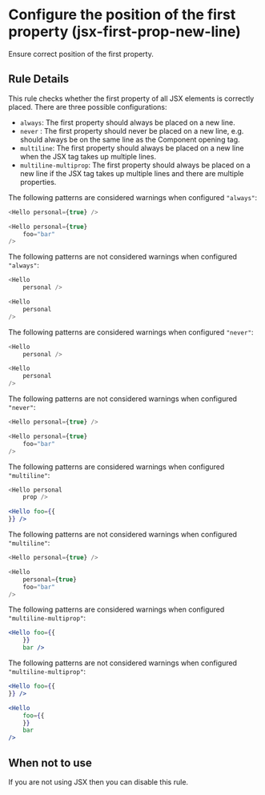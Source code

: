 # Configure the position of the first property (jsx-first-prop-new-line)

Ensure correct position of the first property.

## Rule Details

This rule checks whether the first property of all JSX elements is correctly placed. There are three possible configurations:
* `always`: The first property should always be placed on a new line.
* `never` : The first property should never be placed on a new line, e.g. should always be on the same line as the Component opening tag.
* `multiline`: The first property should always be placed on a new line when the JSX tag takes up multiple lines.
* `multiline-multiprop`: The first property should always be placed on a new line if the JSX tag takes up multiple lines and there are multiple properties.

The following patterns are considered warnings when configured `"always"`:

```js
<Hello personal={true} />

<Hello personal={true}
    foo="bar"
/>
```

The following patterns are not considered warnings when configured `"always"`:

```js
<Hello
    personal />

<Hello
    personal
/>
```

The following patterns are considered warnings when configured `"never"`:

```js
<Hello
    personal />

<Hello
    personal
/>
```

The following patterns are not considered warnings when configured `"never"`:

```js
<Hello personal={true} />

<Hello personal={true}
    foo="bar"
/>
```

The following patterns are considered warnings when configured `"multiline"`:

```js
<Hello personal
    prop />
```

```jsx
<Hello foo={{
}} />
```

The following patterns are not considered warnings when configured `"multiline"`:

```js
<Hello personal={true} />

<Hello
    personal={true}
    foo="bar"
/>
```

The following patterns are considered warnings when configured `"multiline-multiprop"`:

```jsx
<Hello foo={{
    }}
    bar />
```

The following patterns are not considered warnings when configured `"multiline-multiprop"`:

```jsx
<Hello foo={{
}} />

<Hello
    foo={{
    }}
    bar
/>
```

## When not to use

If you are not using JSX then you can disable this rule.
